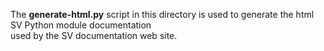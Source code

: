 
The **generate-html.py** script in this directory is used to generate the html SV Python module documentation  
used by the SV documentation web site.

